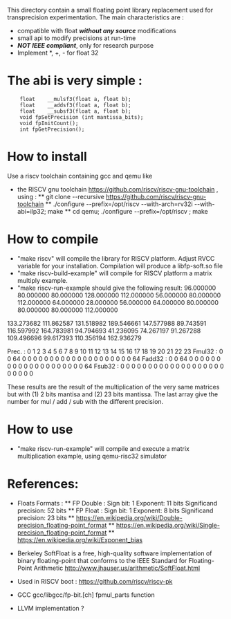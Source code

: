This directory contain a small floating point library replacement used
for transprecision experimentation. The main characteristics are :

* compatible with float ___without any source___ modifications
* small api to modify precisions at run-time
* ___NOT IEEE compliant___, only for research purpose
* Implement *, +, - for float 32 

# The abi is very simple :
~~~~
    float    __mulsf3(float a, float b);
    float    __addsf3(float a, float b);
    float    __subsf3(float a, float b);
    void fpSetPrecision (int mantissa_bits);
    void fpInitCount();
    int fpGetPrecision();
~~~~
# How to install
Use a riscv toolchain containing gcc and qemu like
* the RISCV gnu toolchain https://github.com/riscv/riscv-gnu-toolchain , using :
** git clone --recursive https://github.com/riscv/riscv-gnu-toolchain
** ./configure --prefix=/opt/riscv --with-arch=rv32i --with-abi=ilp32; make
** cd qemu; ./configure --prefix=/opt/riscv ; make
# How to compile
* "make riscv" will compile the library for RISCV platform. Adjust RVCC variable for your installation. Compilation will produce a libfp-soft.so file
* "make riscv-build-example" will compile for RISCV platform a matrix multiply example. 
* "make riscv-run-example should give the following result: 
 96.000000 80.000000 80.000000 128.000000 
 112.000000 56.000000 80.000000 112.000000 
 64.000000 28.000000 56.000000 64.000000 
 80.000000 80.000000 80.000000 112.000000 

 133.273682 111.862587 131.518982 189.546661 
 147.577988 89.743591 116.597992 164.783981 
 94.794693 41.236095 74.267197 91.267288 
 109.496696 99.617393 110.356194 162.936279 

 Prec.  :   0    1    2    3    4    5    6    7    8    9   10   11   12   13   14   15   16   17   18   19   20   21   22   23 
 Fmul32 :   0    0   64    0    0    0    0    0    0    0    0    0    0    0    0    0    0    0    0    0    0    0    0   64 
 Fadd32 :   0    0   64    0    0    0    0    0    0    0    0    0    0    0    0    0    0    0    0    0    0    0    0   64 
 Fsub32 :   0    0    0    0    0    0    0    0    0    0    0    0    0    0    0    0    0    0    0    0    0    0    0    0 

These results are the result of the multiplication of the very same matrices but with (1) 2 bits mantisa and (2) 23 bits mantissa. The last array give the number for mul / add / sub with the different precision.

# How to use
* "make riscv-run-example" will compile and execute a matrix multiplication example, using qemu-risc32 simulator

# References:
    
* Floats Formats :
**  FP Double : Sign bit: 1 Exponent: 11 bits  Significand precision: 52 bits 
**  FP Float  : Sign bit: 1 Exponent:  8 bits  Significand precision: 23 bits 
**  https://en.wikipedia.org/wiki/Double-precision_floating-point_format
**  https://en.wikipedia.org/wiki/Single-precision_floating-point_format
**  https://en.wikipedia.org/wiki/Exponent_bias

* Berkeley SoftFloat is a free, high-quality software implementation
  of binary floating-point that conforms to the IEEE Standard for
  Floating-Point Arithmetic
  http://www.jhauser.us/arithmetic/SoftFloat.html

* Used in RISCV boot : https://github.com/riscv/riscv-pk

* GCC gcc/libgcc/fp-bit.[ch] fpmul_parts function

* LLVM implementation ?
